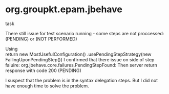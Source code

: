 # org.groupkt.epam.jbehave
task

There still issue for test scenario running - some steps are not proccessed: (PENDING) or (NOT PERFORMED)

Using           
            return new MostUsefulConfiguration()
              .usePendingStepStrategy(new FailingUponPendingStep())
 I confirmed that there issue on side of step faluire:
org.jbehave.core.failures.PendingStepFound: Then server return response with code 200 (PENDING)


I suspect that the problem is in the syntax delegation steps. But I did not have enough time to solve the problem.
